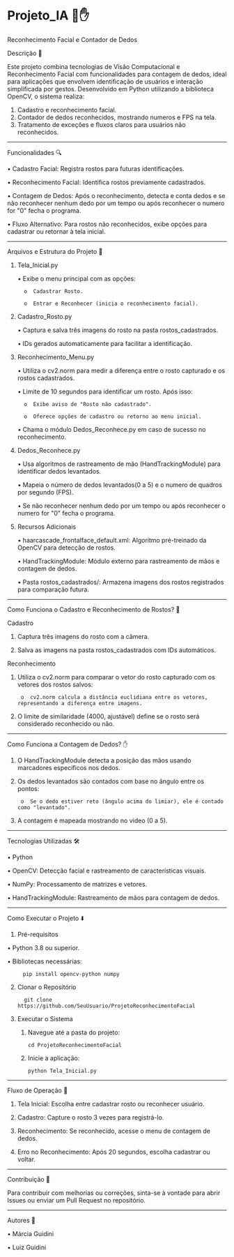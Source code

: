 # Projeto_IA 🤖✋
Reconhecimento Facial e Contador de Dedos

Descrição 📑

Este projeto combina tecnologias de Visão Computacional e Reconhecimento Facial com funcionalidades para contagem de dedos, ideal para aplicações que envolvem identificação de usuários e interação simplificada por gestos. Desenvolvido em Python utilizando a biblioteca OpenCV, o sistema realiza:

1.	Cadastro e reconhecimento facial.
2.	Contador de dedos reconhecidos, mostrando numeros e FPS na tela.
3.	Tratamento de exceções e fluxos claros para usuários não reconhecidos.
   
________________________________________
Funcionalidades 🔍

•	Cadastro Facial: Registra rostos para futuras identificações.

•	Reconhecimento Facial: Identifica rostos previamente cadastrados.

•	Contagem de Dedos: Após o reconhecimento, detecta e conta dedos e se não reconhecer nenhum dedo por um tempo ou após reconhecer o numero for "0" fecha o programa.

•	Fluxo Alternativo: Para rostos não reconhecidos, exibe opções para cadastrar ou retornar à tela inicial.

________________________________________
Arquivos e Estrutura do Projeto 📂


1. Tela_Inicial.py

   •	Exibe o menu principal com as opções:

         o	Cadastrar Rosto.

         o	Entrar e Reconhecer (inicia o reconhecimento facial).


2. Cadastro_Rosto.py
   
   •	Captura e salva três imagens do rosto na pasta rostos_cadastrados.

   •	IDs gerados automaticamente para facilitar a identificação.


3. Reconhecimento_Menu.py
   
   •	Utiliza o cv2.norm para medir a diferença entre o rosto capturado e os rostos cadastrados.

   •	Limite de 10 segundos para identificar um rosto. Após isso:

         o	Exibe aviso de "Rosto não cadastrado".

         o	Oferece opções de cadastro ou retorno ao menu inicial.

   •	Chama o módulo Dedos_Reconhece.py em caso de sucesso no reconhecimento.


4. Dedos_Reconhece.py
   
   •	Usa algoritmos de rastreamento de mão (HandTrackingModule) para identificar dedos levantados.

   •	Mapeia o número de dedos levantados(0 a 5) e o numero de quadros por segundo (FPS).

   •	Se não reconhecer nenhum dedo por um tempo ou após reconhecer o numero for "0" fecha o programa.


5. Recursos Adicionais
   
   •	haarcascade_frontalface_default.xml: Algoritmo pré-treinado da OpenCV para detecção de rostos.

   •	HandTrackingModule: Módulo externo para rastreamento de mãos e contagem de dedos.

   •	Pasta rostos_cadastrados/: Armazena imagens dos rostos registrados para comparação futura.


________________________________________
Como Funciona o Cadastro e Reconhecimento de Rostos? 🧠

Cadastro

1.	Captura três imagens do rosto com a câmera.
   
2.	Salva as imagens na pasta rostos_cadastrados com IDs automáticos.

   
Reconhecimento

1.	Utiliza o cv2.norm para comparar o vetor do rosto capturado com os vetores dos rostos salvos:
   
         o	cv2.norm calcula a distância euclidiana entre os vetores, representando a diferença entre imagens.

2.	O limite de similaridade (4000, ajustável) define se o rosto será considerado reconhecido ou não.


________________________________________
Como Funciona a Contagem de Dedos? ✋

1.	O HandTrackingModule detecta a posição das mãos usando marcadores específicos nos dedos.

2.	Os dedos levantados são contados com base no ângulo entre os pontos:

         o	Se o dedo estiver reto (ângulo acima do limiar), ele é contado como "levantado".

3.	A contagem é mapeada mostrando no video (0 a 5).


________________________________________
Tecnologias Utilizadas 🛠️

•	Python

•	OpenCV: Detecção facial e rastreamento de características visuais.

•	NumPy: Processamento de matrizes e vetores.

•	HandTrackingModule: Rastreamento de mãos para contagem de dedos.


________________________________________
Como Executar o Projeto ⬇️

1. Pré-requisitos
   
•	Python 3.8 ou superior.

•	Bibliotecas necessárias:

         pip install opencv-python numpy

2. Clonar o Repositório

         git clone https://github.com/SeuUsuario/ProjetoReconhecimentoFacial

3. Executar o Sistema
   
     1.	Navegue até a pasta do projeto:

            cd ProjetoReconhecimentoFacial

     2.	Inicie a aplicação:

            python Tela_Inicial.py


________________________________________
Fluxo de Operação 🚀

1.	Tela Inicial: Escolha entre cadastrar rosto ou reconhecer usuário.

2.	Cadastro: Capture o rosto 3 vezes para registrá-lo.

3.	Reconhecimento: Se reconhecido, acesse o menu de contagem de dedos.

4.	Erro no Reconhecimento: Após 20 segundos, escolha cadastrar ou voltar.


________________________________________
Contribuição 🤝

Para contribuir com melhorias ou correções, sinta-se à vontade para abrir Issues ou enviar um Pull Request no repositório.

________________________________________
Autores 🥇

•	Márcia Guidini

•	Luiz Guidini


